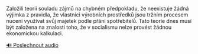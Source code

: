 
Založili teorii souladu zájmů na chybném předpokladu, že neexistuje žádná výjimka z pravidla, že vlastníci výrobních prostředků jsou tržním procesem nuceni využívat svůj majetek podle přání spotřebitelů. Tato teorie dnes musí být založena na znalosti toho, že v socialismu nelze provést žádnou ekonomickou kalkulaci.

[🔊 Poslechnout audio](/data/7-paragraphs/audio/chapter_137/para_006-Zaloili-teorii-souladu-zjm-na-chybnm-pedpokla.mp3)
